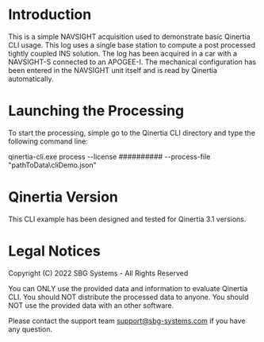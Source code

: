 # Introduction
This is a simple NAVSIGHT acquisition used to demonstrate basic Qinertia CLI usage.
This log uses a single base station to compute a post processed tightly coupled INS solution.
The log has been acquired in a car with a NAVSIGHT-S connected to an APOGEE-I.
The mechanical configuration has been entered in the NAVSIGHT unit itself and is read by Qinertia automatically.

# Launching the Processing
To start the processing, simple go to the Qinertia CLI directory and type the following command line:

  qinertia-cli.exe process --license ########## --process-file "pathToData\cliDemo.json"

# Qinertia Version
This CLI example has been designed and tested for Qinertia 3.1 versions.

# Legal Notices
Copyright (C) 2022 SBG Systems - All Rights Reserved

You can ONLY use the provided data and information to evaluate Qinertia CLI.
You should NOT distribute the processed data to anyone.
You should NOT use the provided data with an other software.

Please contact the support team support@sbg-systems.com if you have any question.
